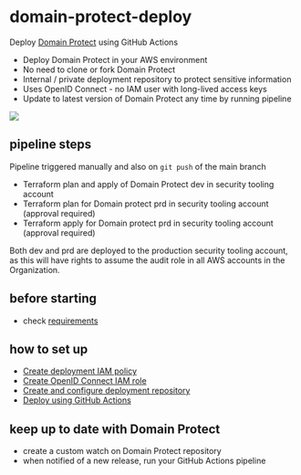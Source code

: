 # domain-protect-deploy
Deploy [Domain Protect](https://github.com/domain-protect/domain-protect) using GitHub Actions

* Deploy Domain Protect in your AWS environment
* No need to clone or fork Domain Protect
* Internal / private deployment repository to protect sensitive information
* Uses OpenID Connect - no IAM user with long-lived access keys
* Update to latest version of Domain Protect any time by running pipeline

<img src="docs/images/pipeline.png">

## pipeline steps
Pipeline triggered manually and also on `git push` of the main branch

* Terraform plan and apply of Domain Protect dev in security tooling account 
* Terraform plan for Domain protect prd in security tooling account (approval required)
* Terraform apply for Domain protect prd in security tooling account (approval required)

Both dev and prd are deployed to the production security tooling account, as this will have rights to assume the audit role in all AWS accounts in the Organization.

## before starting
* check [requirements](https://github.com/domain-protect/domain-protect/blob/main/docs/requirements.md)

## how to set up
* [Create deployment IAM policy](docs/POLICY.md)
* [Create OpenID Connect IAM role](docs/OIDC.md)
* [Create and configure deployment repository](docs/REPO.md)
* [Deploy using GitHub Actions](docs/DEPLOY.md)

## keep up to date with Domain Protect
* create a custom watch on Domain Protect repository
* when notified of a new release, run your GitHub Actions pipeline
